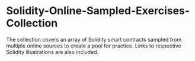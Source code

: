 # Solidity-Online-Sampled-Exercises-Collection
The collection covers an array of Solidity smart contracts sampled from multiple online sources to create a pool for practice. Links to respective Solidity illustrations are also included.
